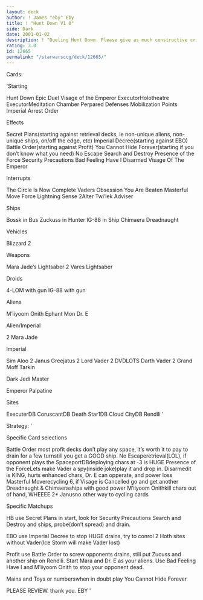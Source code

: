 ```yaml
---
layout: deck
author: ! James "eby" Eby
title: ! "Hunt Down V1 0"
side: Dark
date: 2001-01-02
description: ! "Dueling Hunt Down. Please give as much constructive critisism as possible. PLS note this deck will undergo many changes with RF2."
rating: 3.0
id: 12665
permalink: "/starwarsccg/deck/12665/"
---
```

Cards: 

'Starting

Hunt Down
Epic Duel
Visage of the Emperor
ExecutorHolotheatre
ExecutorMeditation Chamber
Perpared Defenses
Mobilization Points
Imperial Arrest Order

Effects

Secret Plans(starting against retrieval decks, ie non-unique aliens, non-unique ships, on/off the edge, etc)
Imperial Decree(starting against EBO)
Battle Order(starting against Profit)
You Cannot Hide Forever(starting if you don’t know what you need)
No Escape
Search and Destroy
Presence of the Force
Security Precautions
Bad Feeling Have I
Disarmed
Visage Of The Emperor

Interrupts

The Circle Is Now Complete
Vaders Obsession
You Are Beaten
Masterful Move
Force Lightning
Sense
2Alter
Twi’lek Adviser

Ships

Bossk in Bus
Zuckuss in Hunter
IG-88 in Ship
Chimaera
Dreadnaught

Vehicles

Blizzard 2

Weapons

Mara Jade’s Lightsaber
2 Vares Lightsaber

Droids

4-LOM with gun
IG-88 with gun

Aliens

M’iiyoom Onith
Ephant Mon
Dr. E

Alien/Imperial

2 Mara Jade

Imperial

Sim Aloo
2 Janus Greejatus
2 Lord Vader
2 DVDLOTS
Darth Vader
2 Grand Moff Tarkin

Dark Jedi Master

Emperor Palpatine

Sites

ExecuterDB
CoruscantDB
Death Star1DB
Cloud CityDB
Rendili '

Strategy: '

Specific Card selections

Battle Order most profit decks don’t play any space, it’s worth it to pay to drain for a few turnstill you get a GOOD ship.
No Escaperetrieval(LOL), if opponent plays the  SpaceportDBdeploying chars at -3 is HUGE
Presence of the ForceLets make Vader a spy(inside joke)play it and drop in.
Disarmedit is KING, hurts enhanced chars, Dr. E can opperate, and power loss
Masterful Moverecycling 6, if Visage is Cancelled go and get another
Dreadnaught & Chimaeraships with good power
M’ilyoom Onithkill chars out of hand, WHEEEE
2* Janusno other way to cycling cards

Specific Matchups

HB use Secret Plans in start, look for Security Precautions Search and Destroy and ships, probe(don’t spread) and drain.

EBO use Imperial Decree to stop HUGE drains, try to conrol 2 Hoth sites without Vader(Ice Storm will make Vader lost)

Profit use Battle Order to screw opponents drains, still put Zucuss and another ship on Rendili. Start Mara and Dr. E as your aliens. Use Bad Feeling Have I and M’iiyoom Onith to stop your opponent dead.

Mains and Toys or numberswhen in doubt play You Cannot Hide Forever

PLEASE REVIEW. thank you.
EBY
'
